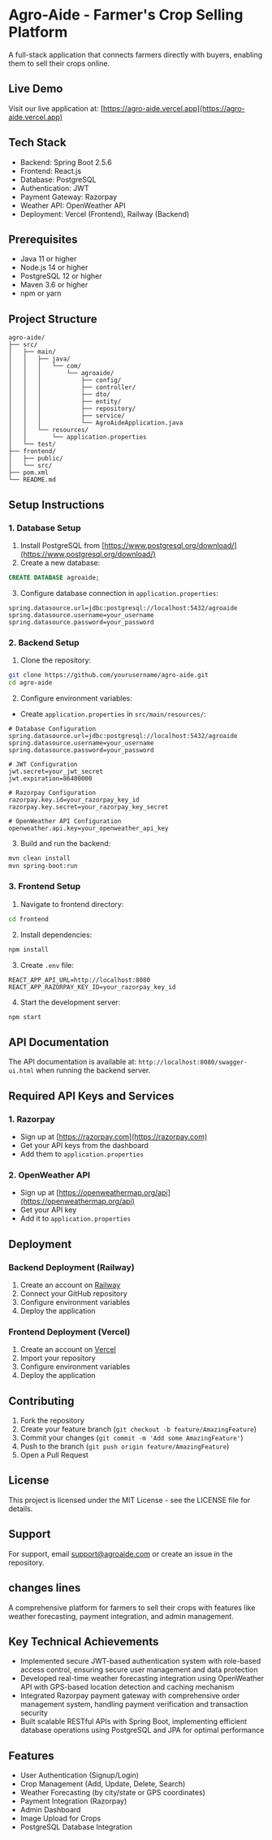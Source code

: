 # Agro-Aide - Farmer's Crop Selling Platform

A full-stack application that connects farmers directly with buyers, enabling them to sell their crops online.

## Live Demo
Visit our live application at: [https://agro-aide.vercel.app](https://agro-aide.vercel.app)

## Tech Stack
- Backend: Spring Boot 2.5.6
- Frontend: React.js
- Database: PostgreSQL
- Authentication: JWT
- Payment Gateway: Razorpay
- Weather API: OpenWeather API
- Deployment: Vercel (Frontend), Railway (Backend)

## Prerequisites
- Java 11 or higher
- Node.js 14 or higher
- PostgreSQL 12 or higher
- Maven 3.6 or higher
- npm or yarn

## Project Structure
```
agro-aide/
├── src/
│   ├── main/
│   │   ├── java/
│   │   │   └── com/
│   │   │       └── agroaide/
│   │   │           ├── config/
│   │   │           ├── controller/
│   │   │           ├── dto/
│   │   │           ├── entity/
│   │   │           ├── repository/
│   │   │           ├── service/
│   │   │           └── AgroAideApplication.java
│   │   └── resources/
│   │       └── application.properties
│   └── test/
├── frontend/
│   ├── public/
│   └── src/
├── pom.xml
└── README.md
```

## Setup Instructions

### 1. Database Setup
1. Install PostgreSQL from [https://www.postgresql.org/download/](https://www.postgresql.org/download/)
2. Create a new database:
```sql
CREATE DATABASE agroaide;
```
3. Configure database connection in `application.properties`:
```properties
spring.datasource.url=jdbc:postgresql://localhost:5432/agroaide
spring.datasource.username=your_username
spring.datasource.password=your_password
```

### 2. Backend Setup
1. Clone the repository:
```bash
git clone https://github.com/yourusername/agro-aide.git
cd agro-aide
```

2. Configure environment variables:
- Create `application.properties` in `src/main/resources/`:
```properties
# Database Configuration
spring.datasource.url=jdbc:postgresql://localhost:5432/agroaide
spring.datasource.username=your_username
spring.datasource.password=your_password

# JWT Configuration
jwt.secret=your_jwt_secret
jwt.expiration=86400000

# Razorpay Configuration
razorpay.key.id=your_razorpay_key_id
razorpay.key.secret=your_razorpay_key_secret

# OpenWeather API Configuration
openweather.api.key=your_openweather_api_key
```

3. Build and run the backend:
```bash
mvn clean install
mvn spring-boot:run
```

### 3. Frontend Setup
1. Navigate to frontend directory:
```bash
cd frontend
```

2. Install dependencies:
```bash
npm install
```

3. Create `.env` file:
```env
REACT_APP_API_URL=http://localhost:8080
REACT_APP_RAZORPAY_KEY_ID=your_razorpay_key_id
```

4. Start the development server:
```bash
npm start
```

## API Documentation
The API documentation is available at: `http://localhost:8080/swagger-ui.html` when running the backend server.

## Required API Keys and Services

### 1. Razorpay
- Sign up at [https://razorpay.com](https://razorpay.com)
- Get your API keys from the dashboard
- Add them to `application.properties`

### 2. OpenWeather API
- Sign up at [https://openweathermap.org/api](https://openweathermap.org/api)
- Get your API key
- Add it to `application.properties`

## Deployment

### Backend Deployment (Railway)
1. Create an account on [Railway](https://railway.app)
2. Connect your GitHub repository
3. Configure environment variables
4. Deploy the application

### Frontend Deployment (Vercel)
1. Create an account on [Vercel](https://vercel.com)
2. Import your repository
3. Configure environment variables
4. Deploy the application

## Contributing
1. Fork the repository
2. Create your feature branch (`git checkout -b feature/AmazingFeature`)
3. Commit your changes (`git commit -m 'Add some AmazingFeature'`)
4. Push to the branch (`git push origin feature/AmazingFeature`)
5. Open a Pull Request

## License
This project is licensed under the MIT License - see the LICENSE file for details.

## Support
For support, email support@agroaide.com or create an issue in the repository. 

## changes lines 
A comprehensive platform for farmers to sell their crops with features like weather forecasting, payment integration, and admin management.

## Key Technical Achievements

- Implemented secure JWT-based authentication system with role-based access control, ensuring secure user management and data protection
- Developed real-time weather forecasting integration using OpenWeather API with GPS-based location detection and caching mechanism
- Integrated Razorpay payment gateway with comprehensive order management system, handling payment verification and transaction security
- Built scalable RESTful APIs with Spring Boot, implementing efficient database operations using PostgreSQL and JPA for optimal performance

## Features

- User Authentication (Signup/Login)
- Crop Management (Add, Update, Delete, Search)
- Weather Forecasting (by city/state or GPS coordinates)
- Payment Integration (Razorpay)
- Admin Dashboard
- Image Upload for Crops
- PostgreSQL Database Integration
